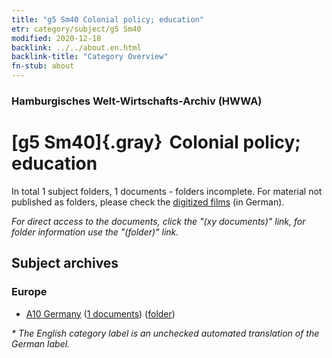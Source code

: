 ```yaml
---
title: "g5 Sm40 Colonial policy; education"
etr: category/subject/g5 Sm40
modified: 2020-12-18
backlink: ../../about.en.html
backlink-title: "Category Overview"
fn-stub: about
---
```


### Hamburgisches Welt-Wirtschafts-Archiv (HWWA)
# [g5 Sm40]{.gray}&#8201; Colonial policy; education&#160; 





In total 1 subject folders, 1 documents - folders incomplete.
For material not published as folders, please check the [digitized films](/film/h1_sh) (in German).

_For direct access to the documents, click the "(xy documents)" link, for folder information use the "(folder)" link._

## Subject archives



### Europe

- [A10 Germany](../../../geo/about.en.html#A10) (<a href="https://dfg-viewer.de/show/?tx_dlf[id]=https://pm20.zbw.eu/mets/sh/1261xx/126128/2053xx/205302/public.mets.en.xml" target="_blank">1 documents</a>) ([folder](http://purl.org/pressemappe20/folder/sh/126128,205302))


_* The English category label is an unchecked automated translation of the German label._

